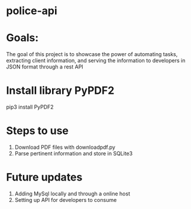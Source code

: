 # police-api

# Goals:
The goal of this project is to showcase the power of automating tasks, extracting client information, and serving the information to developers in JSON format through a rest API

# Install library PyPDF2
pip3 install PyPDF2

# Steps to use
1. Download PDF files with downloadpdf.py
2. Parse pertinent information and store in SQLite3

# Future updates
1. Adding MySql locally and through a online host
2. Setting up API for developers to consume


